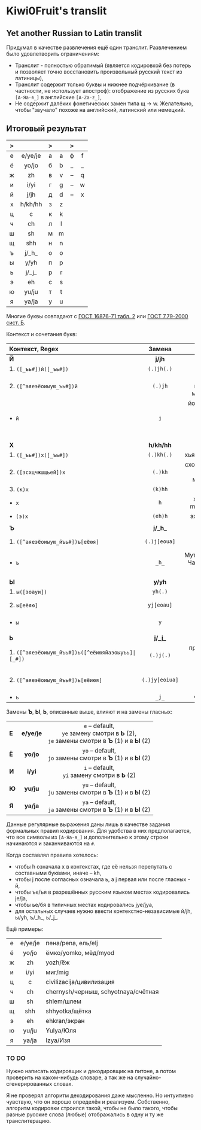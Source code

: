 # Kiwi0Fruit's translit

## Yet another Russian to Latin translit

Придумал в качестве развлечения ещё один транслит. Развлечением было удовлетворить ограничениям:

* Транслит - полностью обратимый (является кодировкой без потерь и позволяет точно восстановить произвольный русский текст из латиницы),
* Транслит содержит только буквы и нижнее подчёркивание (в частности, не использует апостроф): отображение из русских букв `[А-Яа-я_]` в английские `[A-Za-z_]`,
* Не содержит далёких фонетических замен типа щ → w. Желательно, чтобы "звучало" похоже на английский, латинский или немецкий.


## Итоговый результат

|  >  |         |  >  |     |  >  |     |
|:---:|:-------:|:---:|:---:|:---:|:---:|
|  е  | e/ye/je |  а  |  a  |  ф  |  f  |
|  ё  |  yo/jo  |  б  |  b  |  _  |  _  |
|  ж  |   zh    |  в  |  v  |  –  |  q  |
|  и  |  i/yi   |  г  |  g  |  –  |  w  |
|  й  |  ј/jh   |  д  |  d  |  –  |  x  |
|  х  | h/kh/hh |  з  |  z  |     |     |
|  ц  |    c    |  к  |  k  |     |     |
|  ч  |   ch    |  л  |  l  |     |     |
|  ш  |   sh    |  м  |  m  |     |     |
|  щ  |   shh   |  н  |  n  |     |     |
|  ъ  | j/\_h\_ |  о  |  o  |     |     |
|  ы  |  y/yh   |  п  |  p  |     |     |
|  ь  | j/\_j\_ |  р  |  r  |     |     |
|  э  |   eh    |  с  |  s  |     |     |
|  ю  |  yu/ju  |  т  |  t  |     |     |
|  я  |  ya/ja  |  у  |  u  |     |     |


Многие буквы совпадают с [ГОСТ 16876-71 табл. 2](https://ru.wikipedia.org/wiki/%D0%A2%D1%80%D0%B0%D0%BD%D1%81%D0%BB%D0%B8%D1%82%D0%B5%D1%80%D0%B0%D1%86%D0%B8%D1%8F_%D1%80%D1%83%D1%81%D1%81%D0%BA%D0%BE%D0%B3%D0%BE_%D0%B0%D0%BB%D1%84%D0%B0%D0%B2%D0%B8%D1%82%D0%B0_%D0%BB%D0%B0%D1%82%D0%B8%D0%BD%D0%B8%D1%86%D0%B5%D0%B9#%D0%A1%D1%80%D0%B0%D0%B2%D0%BD%D0%B8%D1%82%D0%B5%D0%BB%D1%8C%D0%BD%D0%B0%D1%8F_%D1%82%D0%B0%D0%B1%D0%BB%D0%B8%D1%86%D0%B0_%D1%81%D0%B8%D1%81%D1%82%D0%B5%D0%BC_%D1%82%D1%80%D0%B0%D0%BD%D1%81%D0%BB%D0%B8%D1%82%D0%B5%D1%80%D0%B0%D1%86%D0%B8%D0%B8) или [ГОСТ 7.79-2000 сист. Б](https://ru.wikipedia.org/wiki/%D0%A2%D1%80%D0%B0%D0%BD%D1%81%D0%BB%D0%B8%D1%82%D0%B5%D1%80%D0%B0%D1%86%D0%B8%D1%8F_%D1%80%D1%83%D1%81%D1%81%D0%BA%D0%BE%D0%B3%D0%BE_%D0%B0%D0%BB%D1%84%D0%B0%D0%B2%D0%B8%D1%82%D0%B0_%D0%BB%D0%B0%D1%82%D0%B8%D0%BD%D0%B8%D1%86%D0%B5%D0%B9#%D0%A1%D1%80%D0%B0%D0%B2%D0%BD%D0%B8%D1%82%D0%B5%D0%BB%D1%8C%D0%BD%D0%B0%D1%8F_%D1%82%D0%B0%D0%B1%D0%BB%D0%B8%D1%86%D0%B0_%D1%81%D0%B8%D1%81%D1%82%D0%B5%D0%BC_%D1%82%D1%80%D0%B0%D0%BD%D1%81%D0%BB%D0%B8%D1%82%D0%B5%D1%80%D0%B0%D1%86%D0%B8%D0%B8).

Контекст и сочетания букв:

| Контекст, Regex                                               |     Замена     |                                  Примеры                                  |
|:------------------------------------------------------------- |:--------------:|:-------------------------------------------------------------------------:|
| **Й**                                                         |    **ј/jh**    |                                                                           |
| 1. `([_ъь#])й([_ъь#])`                                        |   `(.)jh(.)`   |                               йъог/jh_h_og                                |
| 2. `([^аяеэёоиыую_ъь#])й`                                     |    `(.)jh`     |             подйес/podjhes, подйод/podjhod, мурьйин/mur_j_jin             |
| •  `й`                                                        |      `j`       | йод/jod, белый/belyj, байес/bajes, йиппи/jippi, байыс/bajys, байяс/bajyas |
|                                                               |                |                                                                           |
| **Х**                                                         |  **h/kh/hh**   |                                                                           |
| 1. `([_ъь#])х([_ъь#])`                                        |   `(.)kh(.)`   |                          хья/khjya, хьан/kh_j_an                          |
| 2. `([зсхцчжшщьей])х`                                         |    `(.)kh`     |             сход/skhod, мех/mekh, мэр/mehr, мурьхин/murjkhin              |
| 3. `(к)х`                                                     |    `(k)hh`     |                                 кхе/khhe                                  |
| •  `х`                                                        |      `h`       |                    хохолок/hoholok, mur_h_hin/муръхин                     |
| •  `(э)х`                                                     |    `(eh)h`     |                            эхо/ehho, эон/ehon                             |
|                                                               |                |                                                                           |
| **Ъ**                                                         |  **j/\_h\_**   |                                                                           |
| 1. `([^аяеэёоиыую_йъь#])ъ[еёюя]`                              |  `(.)j[eoua]`  |                        объект/objekt, изъян/izjan                         |
| •  `ъ`                                                        |     `_h_`      |            Муъминат/Mu_h_minat, Чанъань/Chan_h_anj, онъ/on_h_             |
|                                                               |                |                                                                           |
| **Ы**                                                         |    **y/yh**    |                                                                           |
| 1. `ы([эоауи])`                                               |    `yh(.)`     |                              ыа/yha, ыи/yhi                               |
| 2. `ы[еёяю]`                                                  |   `yj[eoau]`   |                       белые/belyje, бедныя/bednyja                        |
| •  `ы`                                                        |      `y`       |                         крыска/kryska, ыпся/ypsya                         |
|                                                               |                |                                                                           |
| **Ь**                                                         |  **j/\_j\_**   |                                                                           |
| 1. <code>([^аяеэёоиыую_йъь#])ь([^еёиюяйаэоыуъь]\|[_#])</code> |   `(.)j(.)`    |               прячься/pryachjsya, мыться/mytjsya, конь/konj               |
| 2. `([^аяеэёоиыую_йъь#])ь[еёиюя]`                             | `(.)jy[eoiua]` |                  пьеса/pjyesa, пьян/pjyan, ладьи/ladjyi                   |
| •  `ь`                                                        |     `_j_`      |                             чаньол/chan_j_ol                              |


Замены **Ъ**, **Ы**, **Ь**, описанные выше, влияют и на замены гласных:

|       |             |                                                                                                     |
|:----- |:-----------:|:---------------------------------------------------------------------------------------------------:|
| **Е** | **e/ye/je** | `e` – default,</br>`ye` замену смотри в **Ь** (2),</br>`je` замены смотри в **Ъ** (1) и в **Ы** (2) |
| **Ё** |  **yo/jo**  |                  `yo` – default,</br>`jo` замены смотри в **Ъ** (1) и в **Ы** (2)                   |
| **И** |  **i/yi**   |                          `i` – default,</br>`yi` замену смотри в **Ь** (2)                          |
| **Ю** |  **yu/ju**  |                  `yu` – default,</br>`ju` замены смотри в **Ъ** (1) и в **Ы** (2)                   |
| **Я** |  **ya/ja**  |                  `ya` – default,</br>`ja` замены смотри в **Ъ** (1) и в **Ы** (2)                   |

Данные регулярные выражения даны лишь в качестве задания формальных правил кодирования. Для удобства в них предполагается, что все символы из `[А-Яа-я_]` и дополнительно к этому строки начинаются и заканчиваются на `#`.

Когда составлял правила хотелось:

* чтобы h означала х в контекстах, где её нельзя перепутать с составными буквами, иначе – kh,
* чтобы j после согласных означала ь, а j первая или после гласных - й,
* чтобы ъe/ъя в разрешённых русским языком местах кодировались je/ja,
* чтобы ьe/бя в типичных местах кодировались jye/jya,
* для остальных случаев нужно ввести контекстно-независимые й/jh, ы/yh, ъ/\_h\_, ь/\_j\_.

Ещё примеры:

|     |         |                                     |
|:---:|:-------:|:----------------------------------- |
|  е  | e/ye/je | пена/pena, ель/elj                  |
|  ё  |  yo/jo  | ёмко/yomko, мёд/myod                |
|  ж  |   zh    | yozh/ёж                             |
|  и  |  i/yi   | миг/mig                             |
|  ц  |    c    | civilizacija/цивилизация            |
|  ч  |   ch    | chernysh/черныш, schyotnaya/счётная |
|  ш  |   sh    | shlem/шлем                          |
|  щ  |   shh   | shhyotka/щётка                      |
|  э  |   eh    | ehkran/экран                        |
|  ю  |  yu/ju  | Yulya/Юля                           |
|  я  |  ya/ja  | Izya/Изя                            |

### TO DO

Нужно написать кодировщик и декодировщик на питоне, а потом проверить на каком-нибудь словаре, а так же на случайно-сгенерированных словах.

Я не проверял алгоритм декодирования даже мысленно. Но интуитивно чувствую, что он хорошо определён и реализуем. Собственно, алгоритм кодировки строился такой, чтобы не было такого, чтобы разные русские слова (любые) отображались в одну и ту же транслитерацию.
